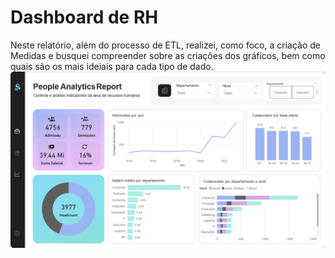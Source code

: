 # Dashboard de RH
Neste relatório, além do processo de ETL, realizei, como foco, a criação de Medidas e busquei compreender sobre as criações dos gráficos, bem como quais são os mais ideiais para cada tipo de dado.
![alt text](image.png)
